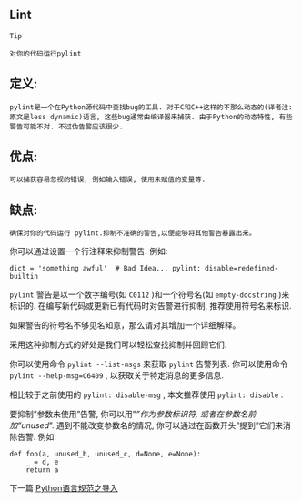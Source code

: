 <!--
author: 老A在Coding
date: 2019-01-28 
title: Python语言规范之Lint
tags: Python3,风格指南
category: Python3,python
status: publish
summary: Python语言规范之Lint
-->

## Lint
```Tip```
```
对你的代码运行pylint
```
## 定义:
```pylint是一个在Python源代码中查找bug的工具. 对于C和C++这样的不那么动态的(译者注: 原文是less dynamic)语言, 这些bug通常由编译器来捕获. 由于Python的动态特性, 有些警告可能不对. 不过伪告警应该很少.```
## 优点:
```
可以捕获容易忽视的错误, 例如输入错误, 使用未赋值的变量等.
```

## 缺点:
```
确保对你的代码运行 pylint.抑制不准确的警告,以便能够将其他警告暴露出来。
```
你可以通过设置一个行注释来抑制警告. 例如:

```dict = 'something awful'  # Bad Idea... pylint: disable=redefined-builtin```

```pylint``` 警告是以一个数字编号(如 ```C0112``` )和一个符号名(如 ```empty-docstring``` )来标识的. 在编写新代码或更新已有代码时对告警进行抑制, 推荐使用符号名来标识.

如果警告的符号名不够见名知意，那么请对其增加一个详细解释。

采用这种抑制方式的好处是我们可以轻松查找抑制并回顾它们.

你可以使用命令 ```pylint --list-msgs``` 来获取 ```pylint``` 告警列表. 你可以使用命令 ```pylint --help-msg=C6409``` , 以获取关于特定消息的更多信息.

相比较于之前使用的 ```pylint: disable-msg``` , 本文推荐使用 ```pylint: disable``` .

要抑制”参数未使用”告警, 你可以用”_”作为参数标识符, 或者在参数名前加”unused_”. 遇到不能改变参数名的情况, 你可以通过在函数开头”提到”它们来消除告警. 例如:

```
def foo(a, unused_b, unused_c, d=None, e=None):
    _ = d, e
    return a
```

下一篇 [Python语言规范之导入](http://www.imlaoa.com/blog/py3-language-style2.html)
